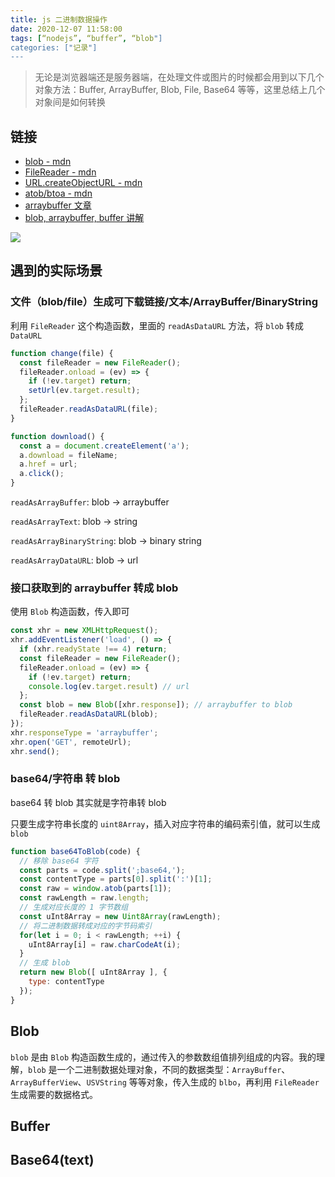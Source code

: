 ```yaml
---
title: js 二进制数据操作
date: 2020-12-07 11:58:00
tags: [“nodejs”, “buffer”, “blob"]
categories: ["记录"]
---
```


> 无论是浏览器端还是服务器端，在处理文件或图片的时候都会用到以下几个对象方法：Buffer, ArrayBuffer, Blob, File, Base64 等等，这里总结上几个对象间是如何转换

## 链接

* [blob - mdn](https://developer.mozilla.org/en-US/docs/Web/API/Blob/Blob)
* [FileReader - mdn](https://developer.mozilla.org/en-US/docs/Web/API/FileReader)
* [URL.createObjectURL - mdn](https://developer.mozilla.org/en-US/docs/Web/API/URL/createObjectURL)
* [atob/btoa - mdn](https://developer.mozilla.org/en-US/docs/Web/API/WindowOrWorkerGlobalScope/atob)
* [arraybuffer 文章](https://blog.techbridge.cc/2017/09/24/binary-data-manipulations-in-javascript/)
* [blob, arraybuffer, buffer 讲解](https://zhuanlan.zhihu.com/p/97768916)



![](http://md.rni-l.com/md/js-binarydata.png)



## 遇到的实际场景

### 文件（blob/file）生成可下载链接/文本/ArrayBuffer/BinaryString

利用 `FileReader` 这个构造函数，里面的 `readAsDataURL` 方法，将 `blob` 转成 `DataURL`

```javascript
function change(file) {
  const fileReader = new FileReader();
  fileReader.onload = (ev) => {
    if (!ev.target) return;
    setUrl(ev.target.result);
  };
  fileReader.readAsDataURL(file);
}

function download() {
  const a = document.createElement('a');
  a.download = fileName;
  a.href = url;
  a.click();
}
```

`readAsArrayBuffer`: blob -> arraybuffer

`readAsArrayText`: blob -> string

`readAsArrayBinaryString`: blob -> binary string

`readAsArrayDataURL`: blob -> url



### 接口获取到的 arraybuffer 转成 blob

使用 `Blob` 构造函数，传入即可

```javascript
const xhr = new XMLHttpRequest();
xhr.addEventListener('load', () => {
  if (xhr.readyState !== 4) return;
  const fileReader = new FileReader();
  fileReader.onload = (ev) => {
    if (!ev.target) return;
    console.log(ev.target.result) // url
  };
  const blob = new Blob([xhr.response]); // arraybuffer to blob
  fileReader.readAsDataURL(blob);
});
xhr.responseType = 'arraybuffer';
xhr.open('GET', remoteUrl);
xhr.send();
```



### base64/字符串 转 blob

base64 转 blob 其实就是字符串转 blob

只要生成字符串长度的 `uint8Array`，插入对应字符串的编码索引值，就可以生成 `blob`

```javascript
function base64ToBlob(code) {
  // 移除 base64 字符
  const parts = code.split(';base64,');
  const contentType = parts[0].split(':')[1];
  const raw = window.atob(parts[1]);
  const rawLength = raw.length;
  // 生成对应长度的 1 字节数组
  const uInt8Array = new Uint8Array(rawLength);
  // 将二进制数据转成对应的字节码索引
  for(let i = 0; i < rawLength; ++i) {
    uInt8Array[i] = raw.charCodeAt(i);
  }
  // 生成 blob
  return new Blob([ uInt8Array ], {
    type: contentType
  });
}
```



## Blob

`blob` 是由 `Blob` 构造函数生成的，通过传入的参数数组值排列组成的内容。我的理解，`blob` 是一个二进制数据处理对象，不同的数据类型：`ArrayBuffer`、`ArrayBufferView`、`USVString` 等等对象，传入生成的 `blbo`，再利用 `FileReader` 生成需要的数据格式。



## Buffer

## Base64(text)

